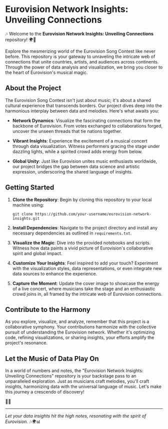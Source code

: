 
# Eurovision Network Insights: Unveiling Connections

🎶 Welcome to the **Eurovision Network Insights: Unveiling Connections** repository! 🌍🎤

Explore the mesmerizing world of the Eurovision Song Contest like never before. This repository is your gateway to unraveling the intricate web of connections that unite countries, artists, and audiences across continents. Through the power of data analysis and visualization, we bring you closer to the heart of Eurovision's musical magic.

## About the Project

The Eurovision Song Contest isn't just about music; it's about a shared cultural experience that transcends borders. Our project dives deep into the harmonious interplay between data and melodies. Here's what awaits you:

- **Network Dynamics**: Visualize the fascinating connections that form the backbone of Eurovision. From votes exchanged to collaborations forged, uncover the unseen threads that tie nations together.

- **Vibrant Insights**: Experience the excitement of a musical concert through data visualization. Witness performers gracing the stage under dazzling lights, while a spirited crowd adds energy from below.

- **Global Unity**: Just like Eurovision unites music enthusiasts worldwide, our project bridges the gap between data science and artistic expression, underscoring the shared language of insights.

## Getting Started

1. **Clone the Repository**: Begin by cloning this repository to your local machine using:
   ```
   git clone https://github.com/your-username/eurovision-network-insights.git
   ```

2. **Install Dependencies**: Navigate to the project directory and install any necessary dependencies as outlined in `requirements.txt`.

3. **Visualize the Magic**: Dive into the provided notebooks and scripts. Witness how data paints a vivid picture of Eurovision's collaborative spirit and global impact.

4. **Customize Your Insights**: Feel inspired to add your touch? Experiment with the visualization styles, data representations, or even integrate new data sources to enhance the experience.

5. **Capture the Moment**: Update the cover image to showcase the energy of a live concert, where musicians take the stage and an enthusiastic crowd joins in, all framed by the intricate web of Eurovision connections.

## Contribute to the Harmony

As you explore, visualize, and analyze, remember that this project is a collaborative symphony. Your contributions harmonize with the collective pursuit of understanding the Eurovision network. Whether it's optimizing code, refining visualizations, or sharing insights, your efforts amplify the project's resonance.

## Let the Music of Data Play On

In a world of numbers and notes, the "Eurovision Network Insights: Unveiling Connections" repository is your backstage pass to an unparalleled exploration. Just as musicians craft melodies, you'll craft insights, harmonizing data with the universal language of music. Let's make this journey a crescendo of discovery!

🎵🌟

---

*Let your data insights hit the high notes, resonating with the spirit of Eurovision.* 🎶🌍📊
